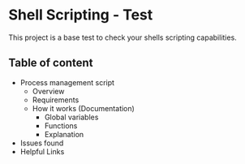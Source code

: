 # Shell Scripting - Test

This project is a base test to check your shells scripting capabilities.

## Table of content

-  Process management script
    - Overview
    - Requirements
    - How it works (Documentation)
        - Global variables
        - Functions
        - Explanation
- Issues found
- Helpful Links
